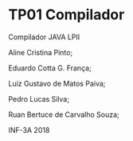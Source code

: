 # TP01 Compilador 
Compilador JAVA LPII

Aline Cristina Pinto;

Eduardo Cotta G. França;

Luiz Gustavo de Matos Paiva;

Pedro Lucas Silva;

Ruan Bertuce de Carvalho Souza;

INF-3A 2018
